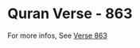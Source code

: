 # Quran Verse - 863 

For more infos, See [Verse 863](https://www.quranbookk.com/quran/search?q=863)